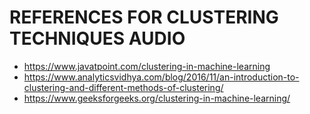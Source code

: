 # REFERENCES FOR CLUSTERING TECHNIQUES AUDIO

- https://www.javatpoint.com/clustering-in-machine-learning
- https://www.analyticsvidhya.com/blog/2016/11/an-introduction-to-clustering-and-different-methods-of-clustering/
- https://www.geeksforgeeks.org/clustering-in-machine-learning/
